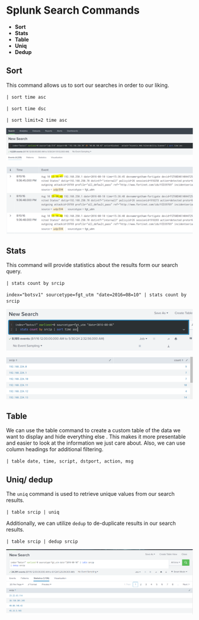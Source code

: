 

# Splunk Search Commands

- **Sort**
- **Stats**
- **Table**
- **Uniq**
- **Dedup**


## Sort
This command allows us to sort our searches in order to our liking. 

`| sort time asc`

`| sort time dsc`

`| sort limit=2 time asc`

![](images/20240529205208.png)

![](images/20240529205311.png)



## Stats 
This command will provide statistics about the results form our search query.

`| stats count by srcip`

`index="botsv1" sourcetype=fgt_utm "date=2016=08=10" | stats count by srcip`

![](images/20240529213610.png)


![](images/20240529213743.png)

## Table

We can use the table command to create a custom table of the data we want to display and hide everything else . This makes it more presentable and easier to look at the information we just care about. Also, we can use column headings for additional filtering.

`| table date, time, script, dstport, action, msg`


## Uniq/ dedup

The `uniq` command is used to retrieve unique values from our search results.

`| table srcip | uniq`

Additionally, we can utilize `dedup` to de-duplicate results in our search results.

`| table srcip | dedup srcip`


![](images/20240601002753.png)


